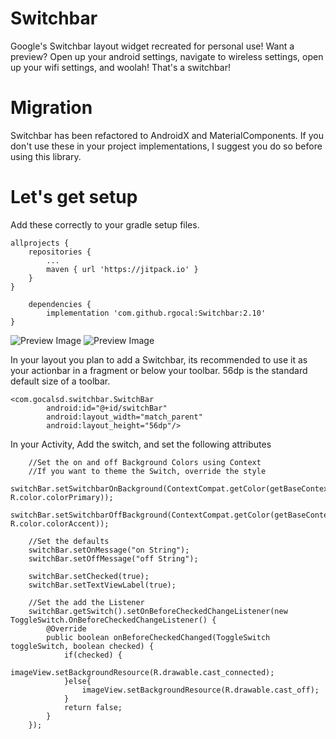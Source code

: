 # Switchbar
Google's Switchbar layout widget recreated for personal use! Want a preview? Open up your android settings, navigate to wireless settings, open up your wifi settings, and woolah! That's a switchbar!

# Migration
Switchbar has been refactored  to AndroidX and MaterialComponents. If you don't use these in your project implementations, I suggest you do so before using this library.

# Let's get setup
Add these correctly to your gradle setup files.

    allprojects {
		repositories {
			...
			maven { url 'https://jitpack.io' }
		}
	}

    	dependencies {
	        implementation 'com.github.rgocal:Switchbar:2.10'
	}
	
	
	
![Preview Image](./preview/switchbar_on.jpg?raw=true)
![Preview Image](./preview/switchbar_off.jpg?raw=true)

In your layout you plan to add a Switchbar, its recommended to use it as your actionbar in a fragment or below your toolbar. 56dp is the standard default size of a toolbar.

    <com.gocalsd.switchbar.SwitchBar
            android:id="@+id/switchBar"
            android:layout_width="match_parent"
            android:layout_height="56dp"/>
            
In your Activity, Add the switch, and set the following attributes

    	//Set the on and off Background Colors using Context
        //If you want to theme the Switch, override the style
        switchBar.setSwitchbarOnBackground(ContextCompat.getColor(getBaseContext(), R.color.colorPrimary));
        switchBar.setSwitchbarOffBackground(ContextCompat.getColor(getBaseContext(), R.color.colorAccent));

        //Set the defaults
        switchBar.setOnMessage("on String");
        switchBar.setOffMessage("off String");

        switchBar.setChecked(true);
        switchBar.setTextViewLabel(true);

        //Set the add the Listener
        switchBar.getSwitch().setOnBeforeCheckedChangeListener(new ToggleSwitch.OnBeforeCheckedChangeListener() {
            @Override
            public boolean onBeforeCheckedChanged(ToggleSwitch toggleSwitch, boolean checked) {
                if(checked) {
                    imageView.setBackgroundResource(R.drawable.cast_connected);
                }else{
                    imageView.setBackgroundResource(R.drawable.cast_off);
                }
                return false;
            }
        });
